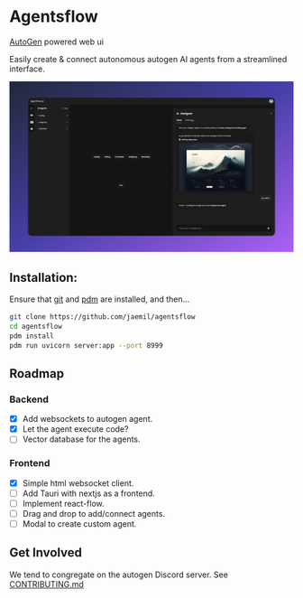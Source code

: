 # Agentsflow

[AutoGen](https://github.com/microsoft/autogen) powered web ui

Easily create & connect autonomous autogen AI agents from a streamlined interface.

![AgentFlow Design](docs/images/design.png)

## Installation:

Ensure that [git](https://cli.github.com) and [pdm](https://pdm.fming.dev/latest/#installation) are installed, and then...

```bash
git clone https://github.com/jaemil/agentsflow
cd agentsflow
pdm install
pdm run uvicorn server:app --port 8999
```

## Roadmap

### Backend

- [x] Add websockets to autogen agent.
- [x] Let the agent execute code?
- [ ] Vector database for the agents.

### Frontend

- [x] Simple html websocket client.
- [ ] Add Tauri with nextjs as a frontend.
- [ ] Implement react-flow.
- [ ] Drag and drop to add/connect agents.
- [ ] Modal to create custom agent.

## Get Involved

We tend to congregate on the autogen Discord server. See [CONTRIBUTING.md](CONTRIBUTING.md)